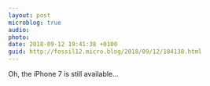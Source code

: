 ```yaml
---
layout: post
microblog: true
audio: 
photo: 
date: 2018-09-12 19:41:38 +0100
guid: http://fossil12.micro.blog/2018/09/12/184138.html
---
```

Oh, the iPhone 7 is still available...
